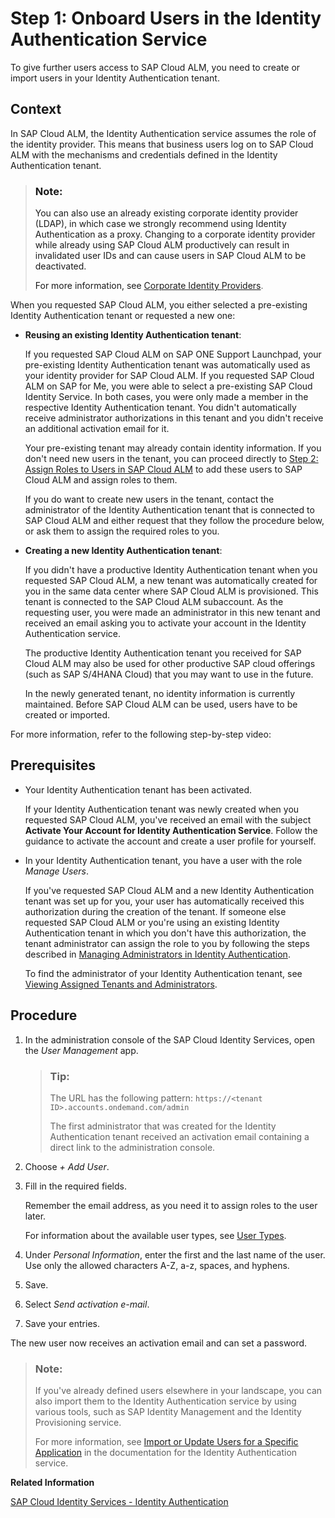 <!-- loiof2a8a8cd38044f1aae04d8e5491530d4 -->

# Step 1: Onboard Users in the Identity Authentication Service

To give further users access to SAP Cloud ALM, you need to create or import users in your Identity Authentication tenant.



<a name="loiof2a8a8cd38044f1aae04d8e5491530d4__section_lr3_dpm_wnb"/>

## Context

In SAP Cloud ALM, the Identity Authentication service assumes the role of the identity provider. This means that business users log on to SAP Cloud ALM with the mechanisms and credentials defined in the Identity Authentication tenant.

> ### Note:  
> You can also use an already existing corporate identity provider \(LDAP\), in which case we strongly recommend using Identity Authentication as a proxy. Changing to a corporate identity provider while already using SAP Cloud ALM productively can result in invalidated user IDs and can cause users in SAP Cloud ALM to be deactivated.
> 
> For more information, see [Corporate Identity Providers](https://help.sap.com/viewer/6d6d63354d1242d185ab4830fc04feb1/LATEST/en-US/19f3eca47db643b6aad448b5dc1075ad.html).

When you requested SAP Cloud ALM, you either selected a pre-existing Identity Authentication tenant or requested a new one:

-   **Reusing an existing Identity Authentication tenant**:

    If you requested SAP Cloud ALM on SAP ONE Support Launchpad, your pre-existing Identity Authentication tenant was automatically used as your identity provider for SAP Cloud ALM. If you requested SAP Cloud ALM on SAP for Me, you were able to select a pre-existing SAP Cloud Identity Service. In both cases, you were only made a member in the respective Identity Authentication tenant. You didn't automatically receive administrator authorizations in this tenant and you didn't receive an additional activation email for it.

    Your pre-existing tenant may already contain identity information. If you don't need new users in the tenant, you can proceed directly to [Step 2: Assign Roles to Users in SAP Cloud ALM](step-2-assign-roles-to-users-in-sap-cloud-alm-7304b17.md) to add these users to SAP Cloud ALM and assign roles to them.

    If you do want to create new users in the tenant, contact the administrator of the Identity Authentication tenant that is connected to SAP Cloud ALM and either request that they follow the procedure below, or ask them to assign the required roles to you.

-   **Creating a new Identity Authentication tenant**:

    If you didn't have a productive Identity Authentication tenant when you requested SAP Cloud ALM, a new tenant was automatically created for you in the same data center where SAP Cloud ALM is provisioned. This tenant is connected to the SAP Cloud ALM subaccount. As the requesting user, you were made an administrator in this new tenant and received an email asking you to activate your account in the Identity Authentication service.

    The productive Identity Authentication tenant you received for SAP Cloud ALM may also be used for other productive SAP cloud offerings \(such as SAP S/4HANA Cloud\) that you may want to use in the future.

    In the newly generated tenant, no identity information is currently maintained. Before SAP Cloud ALM can be used, users have to be created or imported.


For more information, refer to the following step-by-step video:







<a name="loiof2a8a8cd38044f1aae04d8e5491530d4__section_cyj_lcy_hnb"/>

## Prerequisites

-   Your Identity Authentication tenant has been activated.

    If your Identity Authentication tenant was newly created when you requested SAP Cloud ALM, you've received an email with the subject **Activate Your Account for Identity Authentication Service**. Follow the guidance to activate the account and create a user profile for yourself.

-   In your Identity Authentication tenant, you have a user with the role *Manage Users*.

    If you've requested SAP Cloud ALM and a new Identity Authentication tenant was set up for you, your user has automatically received this authorization during the creation of the tenant. If someone else requested SAP Cloud ALM or you're using an existing Identity Authentication tenant in which you don't have this authorization, the tenant administrator can assign the role to you by following the steps described in [Managing Administrators in Identity Authentication](https://help.sap.com/docs/IDENTITY_AUTHENTICATION/6d6d63354d1242d185ab4830fc04feb1/786eea2e06fa4bef84d914a7c319d74c.html).

    To find the administrator of your Identity Authentication tenant, see [Viewing Assigned Tenants and Administrators](https://help.sap.com/viewer/6d6d63354d1242d185ab4830fc04feb1/LATEST/en-US/f56e6f24e373404087d6a1a9a13515a2.html).




<a name="loiof2a8a8cd38044f1aae04d8e5491530d4__section_h1w_1dy_hnb"/>

## Procedure

1.  In the administration console of the SAP Cloud Identity Services, open the *User Management* app.

    > ### Tip:  
    > The URL has the following pattern: `https://<tenant ID>.accounts.ondemand.com/admin`
    > 
    > The first administrator that was created for the Identity Authentication tenant received an activation email containing a direct link to the administration console.

2.  Choose *\+ Add User*.

3.  Fill in the required fields.

    Remember the email address, as you need it to assign roles to the user later.

    For information about the available user types, see [User Types](https://help.sap.com/docs/IDENTITY_AUTHENTICATION/6d6d63354d1242d185ab4830fc04feb1/70e95d1d4f514710a0de56067081fd7f.html).

4.  Under *Personal Information*, enter the first and the last name of the user. Use only the allowed characters A-Z, a-z, spaces, and hyphens.

5.  Save.

6.  Select *Send activation e-mail*.

7.  Save your entries.


The new user now receives an activation email and can set a password.

> ### Note:  
> If you've already defined users elsewhere in your landscape, you can also import them to the Identity Authentication service by using various tools, such as SAP Identity Management and the Identity Provisioning service.
> 
> For more information, see [Import or Update Users for a Specific Application](https://help.sap.com/docs/IDENTITY_AUTHENTICATION/6d6d63354d1242d185ab4830fc04feb1/33838e0760f8411daf758a1c11818cc4.html) in the documentation for the Identity Authentication service.

**Related Information**  


[SAP Cloud Identity Services - Identity Authentication](https://help.sap.com/viewer/6d6d63354d1242d185ab4830fc04feb1/Cloud/en-US/d17a116432d24470930ebea41977a888.html)

